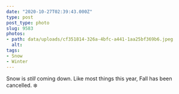 ```yaml
---
date: "2020-10-27T02:39:43.000Z"
type: post 
post_type: photo
slug: 9583
photos: 
- path: data/uploads/cf351814-326a-4bfc-a441-1aa25bf369b6.jpeg
  alt: 
tags: 
- Snow
- Winter
---
```

Snow is _still_ coming down. Like most things this year, Fall has been cancelled. ❄️
